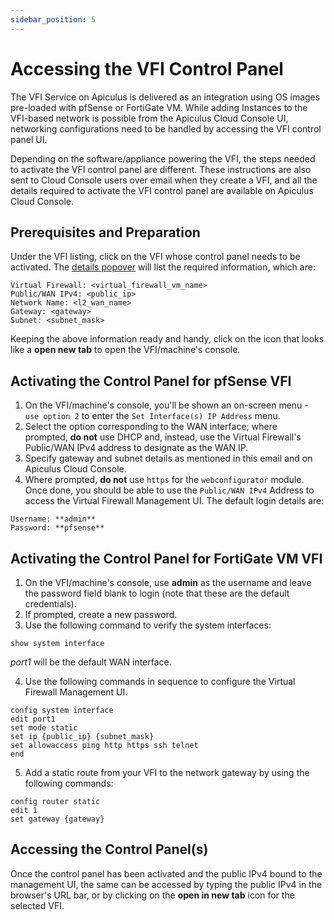 ```yaml
---
sidebar_position: 5
---
```

# Accessing the VFI Control Panel

The VFI Service on Apiculus is delivered as an integration using OS images pre-loaded with pfSense or FortiGate VM. While adding Instances to the VFI-based network is possible from the Apiculus Cloud Console UI, networking configurations need to be handled by accessing the VFI control panel UI.

Depending on the software/appliance powering the VFI, the steps needed to activate the VFI control panel are different. These instructions are also sent to Cloud Console users over email when they create a VFI, and all the details required to activate the VFI control panel are available on Apiculus Cloud Console.

## Prerequisites and Preparation

Under the VFI listing, click on the VFI whose control panel needs to be activated. The [details popover](/docs/Subscribers/Networking/FirewallandSecurity/ViewingVFINetworkDetails) will list the required information, which are:

```
Virtual Firewall: <virtual_firewall_vm_name>
Public/WAN IPv4: <public_ip>
Network Name: <l2_wan_name>
Gateway: <gateway>
Subnet: <subnet_mask>
```

Keeping the above information ready and handy, click on the icon that looks like a **open new tab** to open the VFI/machine's console.

## Activating the Control Panel for pfSense VFI

1. On the VFI/machine's console, you'll be shown an on-screen menu - `use option 2` to enter the `Set Interface(s) IP Address` menu.
2. Select the option corresponding to the WAN interface; where prompted, **do not** use DHCP and, instead, use the Virtual Firewall's Public/WAN IPv4 address to designate as the WAN IP.
3. Specify gateway and subnet details as mentioned in this email and on Apiculus Cloud Console.
4. Where prompted, **do not** use `https` for the `webconfigurator` module. Once done, you should be able to use the `Public/WAN IPv4` Address to access the Virtual Firewall Management UI. The default login details are:
```
Username: **admin**
Password: **pfsense**
```


## Activating the Control Panel for FortiGate VM VFI

1. On the VFI/machine's console, use **admin** as the username and leave the password field blank to login (note that these are the default credentials).
2. If prompted, create a new password.
3. Use the following command to verify the system interfaces:

```
show system interface
```

_port1_ will be the default WAN interface.

4. Use the following commands in sequence to configure the Virtual Firewall Management UI.

```
config system interface  
edit port1  
set mode static  
set ip {public_ip} {subnet_mask}  
set allowaccess ping http https ssh telnet  
end
```


5. Add a static route from your VFI to the network gateway by using the following commands:
```
config router static  
edit 1  
set gateway {gateway}
```


## Accessing the Control Panel(s)

Once the control panel has been activated and the public IPv4 bound to the management UI, the same can be accessed by typing the public IPv4 in the browser's URL bar, or by clicking on the **open in new tab** icon for the selected VFI.